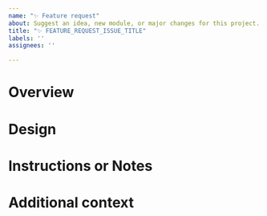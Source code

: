 ```yaml
---
name: "✨ Feature request"
about: Suggest an idea, new module, or major changes for this project.
title: "✨ FEATURE_REQUEST_ISSUE_TITLE"
labels: ''
assignees: ''

---
```


# Overview

<!-- A clear and concise description of what the problem is. Ex. I'm always frustrated when [...] -->

# Design

<!-- A clear and concise description of what you want to happen. -->

# Instructions or Notes

<!-- A clear and concise description of any alternative solutions or features you've considered. -->

# Additional context

<!-- Add any other context or screenshots about the feature request here. -->
